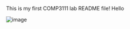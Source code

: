 This is my first COMP3111 lab README file! Hello

![image](https://github.com/user-attachments/assets/173816b0-55cb-43ce-8549-409969404ff7)


